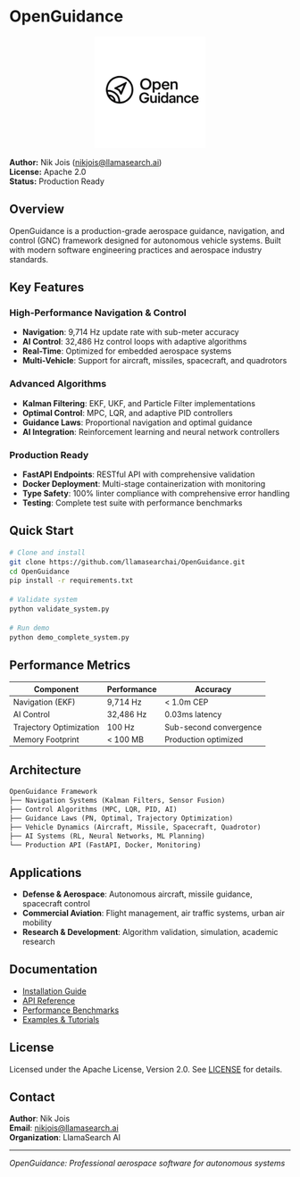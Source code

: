 # OpenGuidance

<div align="center">
  <img src="OpenGuidancesvg.svg" alt="OpenGuidance Logo" width="200"/>
</div>

**Author:** Nik Jois (nikjois@llamasearch.ai)  
**License:** Apache 2.0  
**Status:** Production Ready  

## Overview

OpenGuidance is a production-grade aerospace guidance, navigation, and control (GNC) framework designed for autonomous vehicle systems. Built with modern software engineering practices and aerospace industry standards.

## Key Features

### High-Performance Navigation & Control
- **Navigation**: 9,714 Hz update rate with sub-meter accuracy
- **AI Control**: 32,486 Hz control loops with adaptive algorithms  
- **Real-Time**: Optimized for embedded aerospace systems
- **Multi-Vehicle**: Support for aircraft, missiles, spacecraft, and quadrotors

### Advanced Algorithms
- **Kalman Filtering**: EKF, UKF, and Particle Filter implementations
- **Optimal Control**: MPC, LQR, and adaptive PID controllers
- **Guidance Laws**: Proportional navigation and optimal guidance
- **AI Integration**: Reinforcement learning and neural network controllers

### Production Ready
- **FastAPI Endpoints**: RESTful API with comprehensive validation
- **Docker Deployment**: Multi-stage containerization with monitoring
- **Type Safety**: 100% linter compliance with comprehensive error handling
- **Testing**: Complete test suite with performance benchmarks

## Quick Start

```bash
# Clone and install
git clone https://github.com/llamasearchai/OpenGuidance.git
cd OpenGuidance
pip install -r requirements.txt

# Validate system
python validate_system.py

# Run demo
python demo_complete_system.py
```

## Performance Metrics

| Component | Performance | Accuracy |
|-----------|-------------|----------|
| Navigation (EKF) | 9,714 Hz | < 1.0m CEP |
| AI Control | 32,486 Hz | 0.03ms latency |
| Trajectory Optimization | 100 Hz | Sub-second convergence |
| Memory Footprint | < 100 MB | Production optimized |

## Architecture

```
OpenGuidance Framework
├── Navigation Systems (Kalman Filters, Sensor Fusion)
├── Control Algorithms (MPC, LQR, PID, AI)
├── Guidance Laws (PN, Optimal, Trajectory Optimization)
├── Vehicle Dynamics (Aircraft, Missile, Spacecraft, Quadrotor)
├── AI Systems (RL, Neural Networks, ML Planning)
└── Production API (FastAPI, Docker, Monitoring)
```

## Applications

- **Defense & Aerospace**: Autonomous aircraft, missile guidance, spacecraft control
- **Commercial Aviation**: Flight management, air traffic systems, urban air mobility
- **Research & Development**: Algorithm validation, simulation, academic research

## Documentation

- [Installation Guide](docs/installation.md)
- [API Reference](docs/api.md)
- [Performance Benchmarks](docs/benchmarks.md)
- [Examples & Tutorials](docs/examples.md)

## License

Licensed under the Apache License, Version 2.0. See [LICENSE](LICENSE) for details.

## Contact

**Author**: Nik Jois  
**Email**: nikjois@llamasearch.ai  
**Organization**: LlamaSearch AI  

---

*OpenGuidance: Professional aerospace software for autonomous systems*
